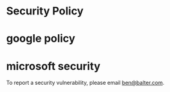 # Security Policy
# google policy 
# microsoft security 

To report a security vulnerability, please email [ben@balter.com](mailto:ben@balter.com).
